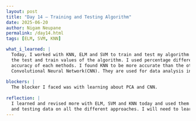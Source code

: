 ```yaml
---
layout: post
title: "Day 14 – Training and Testing Algorithm"
date: 2025-06-20
author: Nigam Neupane
permalink: /day14.html
tags: [ELM, SVM, KNN]

what_i_learned: |
  Today, I worked with KNN, ELM and SVM to train and test my algorithm by using different approaches. I was able to find out the MSE, RMSE and MAE of 
  the test and train values of the algorithm. I used percentage difference to compare the results of training and testing data. I also calculated the 
  accuracy of each methods. I found KNN to be more accurate than the other two approaches. I also learned about Principal Component Analysis(PCA) and 
  Convolutional Neural Network(CNN). They are used for data analysis in the algorithm.
  
blockers: |
  The blocker I faced was with learning about PCA and CNN.
  
reflection: |
  I learned and revised more with ELM, SVM and KNN today and used them for accurate data analysis. I was able to get good accuracy for both my training 
  and testing data on all the different approaches. I will need to learn more on the blockers I faced today so that I can use it in future projects.
---
```

